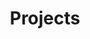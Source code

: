 ---
layout: projects
title: Projects
category: en
type: page
projects: 
  app:
  -
    name: "Lynking"
    date: "Oct 2016"
    des: "A location based web app to build your professional social network"
    img: "https://ww3.sinaimg.cn/large/6d0af205gw1fbqzxmqgf9j20v80v8jsx.jpg"
    link: "https://www.youtube.com/watch?v=5IVRktKPnwI&feature=youtu.be"
    based: "AngularJS, Node.js, MongoDB, Firebase"
  -
    name: "Jibo Donor"
    date: "Sep 2016"
    des: "Leveraging api.ai and square to let Jibo robot do some cute actions to engage people to make a donation"
    img: "https://ws1.sinaimg.cn/large/6d0af205ly1fd4tm4787vj208c08cmxu"
    link: "https://vimeo.com/189060905"
    based: "Jibo API, Node.js, api.ai, Square"
  -
    name: "Json Resume Theme: Material"
    date: "Dec 2015"
    des: "The material theme for JSON Resume."
    img: "https://ww4.sinaimg.cn/large/6d0af205jw1ez8wpraiw5j20b40b474c.jpg"
    github: "https://github.com/hectorguo/jsonresume-theme-material"
    based: "jsonresume, Node.js"
  -
    name: "Decision Terminator"
    date: "Nov 2015"
    des: "A mobile app to help people make a decision."
    img: "https://ww1.sinaimg.cn/small/6d0af205jw1eyzks2peejj20sg0sgjtn.jpg"
    link: "/en/ios-app-random/"
    ios:
    based: "Google Polymer, Cordova"
  -
    name: "FillTime (in progress)"
    date: "Aug 2015"
    des: "A time log app for iPhone, used for curing procrastination."
    link: "/en/ios-app-filltime/"
    ios:
    based: "Swift, Unity2D"
  -
    name: "iPhone as a Game Controller"
    date: "Sep 2015"
    img: "https://ww3.sinaimg.cn/large/6d0af205jw1eygh28998ej20c00c0ab0.jpg"
    des: "A web-based prototype which converts the iPhone into a Wiimote-style motion controller."
    link: "/en/iphone-game-controler/"
    based: "Javascript, Node.js, Socket.io"
  -
    name: "Left 4 Dead Level Design：HIT Campus"
    date: "Aug 2015"
    img: "https://ww3.sinaimg.cn/large/6d0af205jw1ev4gtxg2b0j2093093q4r.jpg"
    des: "Rebuild my university campus in Left 4 Dead. To memorize happy moments during my campus life."
    link: "/en/l4d2/"
    steam:
    based: "Hammer Editor"
  -
    name: "GRE Flashcard"
    date: "Mar 2015"
    img: "https://ww1.sinaimg.cn/large/6d0af205jw1ev4g9emjb3j206o06ot8o.jpg"
    des: "A web app for GRE core words remembering in a fresh way by finding approximation between words."
    github: "http://hectorguo.com/GRE-Flashcard/"
    based: "Javascript, Bootstrap"
  -
    name: "Markdown Plugin for CKEditor"
    img: "https://ww1.sinaimg.cn/large/6d0af205jw1ev2im7dyy9j20470470sk.jpg"
    date: "Nov 2014"
    des: "A CKEditor plugin, embeded in CKEditor, which can use Markdown format to edit."
    github: "https://github.com/hectorguo/CKEditor-Markdown-Plugin"
    based: "Javascript"
  -
    name: "File Uploader"
    date: "Mar 2014"
    des: "File Uploader with mOxie"
    github: "https://github.com/moxiecode/plupload"
    based: "Javscript, HTML5"
  -
    name: "QR Code-based Bus Exchanging Query"
    date: "Jul 2012"
    img: "https://ww4.sinaimg.cn/large/6d0af205jw1ev2j9gmhdgj204u04u0sx.jpg"
    des: "Querying bus exchanging information by scanning QR code which has located your current position."
    based: "Javascript, Jquery Mobile, Baidu Map"
    github: "https://github.com/hectorguo/QRmap"
  -
    name: "Douban Movie"
    date: "May 2011"
    img: "https://ww2.sinaimg.cn/large/6d0af205jw1ev2j60khznj203d03d0sk.jpg"
    des: "A chrome extension, used for quickly querying movie ranking from Douban Movie"
    chrome: "https://chrome.google.com/webstore/detail/%E8%B1%86%E7%93%A3%E7%94%B5%E5%BD%B1%E5%88%92%E8%AF%8D%E6%90%9C%E7%B4%A2/femcbbmhkcbbmbfmokdopgpfolbamini"
    based: "Javascript, Chrome Extension"
  -
    name: "Make Search Easier"
    date: "July 2010"
    img: "https://ww2.sinaimg.cn/large/6d0af205jw1eycipftcu9j20c80c874w.jpg"
    des: "Similar image searching, used for quickly identifying Traffic Signs"
    link: "/en/make-search-easier/"
    based: "Python, PHP"
  design:
  -
    name: "Maxthon Browser Skins"
    date: "Jul 2011"
    img: "https://ww1.sinaimg.cn/large/6d0af205jw1evsp7fcxcwj205k046mxe.jpg"
    link: "/en/browser-interface-design/"
    des: "Two funny simple skins of Maxthon Browser."
  -
    name: "Uniforms for Graduation"
    date: "Jun 2012"
    img: "https://ww3.sinaimg.cn/large/6d0af205jw1evsovq2xl7j205k0460sn.jpg"
    link: "/en/uniforms-design/"
    des: "A cool style of uniforms which contains all my classmates' avatars."
  -
    name: "Infographics for Product Management"
    date: "Mar 2013"
    img: ""
    des: "Used for publishing ROI reports of IT products."
  -
    name: "PPT Templates"
    date: "May 2013"
    img: "https://ww2.sinaimg.cn/large/6d0af205jw1evsonbeh6aj205k046t8j.jpg"
    des: "Common use for my presentations."
  -
    name: "Red Package"
    date: "Oct 2015"
    des: "A gift for my class monitor at HIT who are getting married"
    img: "https://ww1.sinaimg.cn/small/6d0af205jw1eyckb26bxdj20az07hdgy.jpg"
    link: "/en/red-package/"
  -
    name: "Visualization"
    date: "Dec 2015"
    des: "Distribution of Universities in United State"
    img: "https://ww2.sinaimg.cn/large/6d0af205jw1eymyl7jw85j205k0463yh.jpg"
    link: "/en/mapbox-starter/"
---